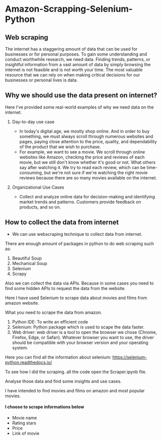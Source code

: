 # Amazon-Scrapping-Selenium-Python

## Web scraping

The internet has a staggering amount of data that can be used for businesses or for personal purposes. To gain some understanding and conduct worthwhile research, we need data. Finding trends, patterns, or insightful information from a vast amount of data by simply browsing the internet is not feasible and is not worth your time. 
The most valuable resource that we can rely on when making critical decisions for our businesses or personal lives is data. 

## Why we should use the data present on internet?

Here I've provided some real-world examples of why we need data on the internet. 
1. Day-to-day use case
    * In today's digital age, we mostly shop online. And in order to buy something, we must always scroll through numerous websites and pages, paying close attention to the price, quality, and dependability of the product that we wish to purchase.
    * For example, we want to see a movie. We scroll through online websites like Amazon, checking the price and reviews of each movie, but we still don't know whether it's good or not. What others say after watching it. We try to read each review, which can be time-consuming, but we're not sure if we're watching the right movie reviews because there are so many movies available on the internet. 

2. Organizational Use Cases
   * Collect and analyze online data for decision-making and identifying market trends and patterns. Customers provide feedback on products, and so on.
    
## How to collect the data from internet 
* We can use webscraping technique to collect data from internet. 

There are enough amount of packages in python to do web scraping such as:
1. Beautiful Soup
2. Mechanical Soup
3. Selenium
4. Scrapy 

Also we can collect the data via APIs. Because in some cases you need to find some hidden APIs to request the data from the  website. 

Here I have used Selenium to scrape data about movies and films from amazon website. 

What you need to scrape the data from amazon. 

1. Python IDE: To write an efficient code
2. Selenium: Python package which is used to scape the data faster. 
3. Web driver: web driver is a tool to open the browser we chose (Chrome, Firefox, Edge, or Safari). Whatever browser you want to use, the driver should be compatible with your browser version and your operating system.

Here you can find all the information about selenium: https://selenium-python.readthedocs.io/

To see how I did the scraping. all the code open the Scraper.ipynb file. 

Analyse those data and find some insights and use cases. 

I have intended to find movies and films on amazon and most popular movies.  

#### I choose to scrape informations below 

  * Movie name
  * Rating stars
  * Price 
  * Link of movie
    
